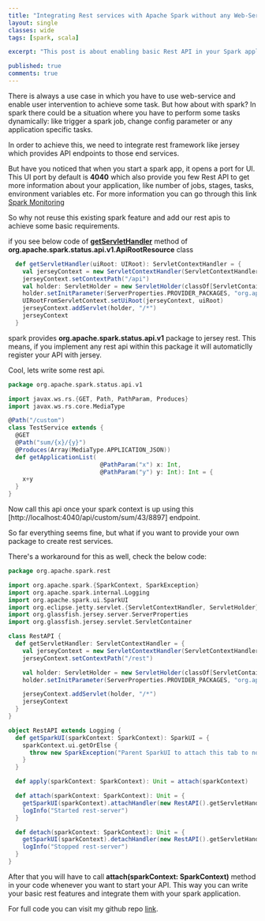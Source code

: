 ```yaml
---
title: "Integrating Rest services with Apache Spark without any Web-Server"
layout: single
classes: wide
tags: [spark, scala]

excerpt: "This post is about enabling basic Rest API in your Spark application with the minimal code"

published: true
comments: true
---
```


There is always a use case in which you have to use web-service and enable user intervention to achieve some task. 
But how about with spark?
In spark there could be a situation where you have to perform some tasks dynamically: like trigger a spark job, change config parameter or any application 
specific tasks.

In order to achieve this, we need to integrate rest framework like jersey which provides API endpoints to those end services. 

But have you noticed that when you start a spark app, it opens a port for UI.
This UI port by default is __4040__ which also provide you few Rest API to get more information about your application, like number of jobs, stages, tasks, environment variables etc. 
For more information you can go through this link [Spark Monitoring](https://spark.apache.org/docs/latest/monitoring.html#rest-api)

So why not reuse this existing spark feature and add our rest apis to achieve some basic requirements.

if you see below code of [__getServletHandler__](https://github.com/apache/spark/blob/v2.2.0/core/src/main/scala/org/apache/spark/status/api/v1/ApiRootResource.scala#L238)
 method of __org.apache.spark.status.api.v1.ApiRootResource__ class 

```scala
  def getServletHandler(uiRoot: UIRoot): ServletContextHandler = {
    val jerseyContext = new ServletContextHandler(ServletContextHandler.NO_SESSIONS)
    jerseyContext.setContextPath("/api")
    val holder: ServletHolder = new ServletHolder(classOf[ServletContainer])
    holder.setInitParameter(ServerProperties.PROVIDER_PACKAGES, "org.apache.spark.status.api.v1")
    UIRootFromServletContext.setUiRoot(jerseyContext, uiRoot)
    jerseyContext.addServlet(holder, "/*")
    jerseyContext
  }
```

spark provides __org.apache.spark.status.api.v1__ package to jersey rest. This means, if you implement any rest api within this package it will automaticlly register your API with jersey.


Cool, lets write some rest api.
```scala
package org.apache.spark.status.api.v1

import javax.ws.rs.{GET, Path, PathParam, Produces}
import javax.ws.rs.core.MediaType

@Path("/custom")
class TestService extends {
  @GET
  @Path("sum/{x}/{y}")
  @Produces(Array(MediaType.APPLICATION_JSON))
  def getApplicationList(
                          @PathParam("x") x: Int,
                          @PathParam("y") y: Int): Int = {
    x+y
  }
}
```

Now call this api once your spark context is up using this [http://localhost:4040/api/custom/sum/43/8897] endpoint.

So far everything seems fine, but what if you want to provide your own package to create rest services. 

There's a workaround for this as well, check the below code:


```scala
package org.apache.spark.rest

import org.apache.spark.{SparkContext, SparkException}
import org.apache.spark.internal.Logging
import org.apache.spark.ui.SparkUI
import org.eclipse.jetty.servlet.{ServletContextHandler, ServletHolder}
import org.glassfish.jersey.server.ServerProperties
import org.glassfish.jersey.servlet.ServletContainer

class RestAPI {
  def getServletHandler: ServletContextHandler = {
    val jerseyContext = new ServletContextHandler(ServletContextHandler.NO_SESSIONS)
    jerseyContext.setContextPath("/rest")

    val holder: ServletHolder = new ServletHolder(classOf[ServletContainer])
    holder.setInitParameter(ServerProperties.PROVIDER_PACKAGES, "org.apache.spark.rest.services")

    jerseyContext.addServlet(holder, "/*")
    jerseyContext
  }
}

object RestAPI extends Logging {
  def getSparkUI(sparkContext: SparkContext): SparkUI = {
    sparkContext.ui.getOrElse {
      throw new SparkException("Parent SparkUI to attach this tab to not found!")
    }
  }

  def apply(sparkContext: SparkContext): Unit = attach(sparkContext)

  def attach(sparkContext: SparkContext): Unit = {
    getSparkUI(sparkContext).attachHandler(new RestAPI().getServletHandler)
    logInfo("Started rest-server")
  }

  def detach(sparkContext: SparkContext): Unit = {
    getSparkUI(sparkContext).detachHandler(new RestAPI().getServletHandler)
    logInfo("Stopped rest-server")
  }
}
```

After that you will have to call __attach(sparkContext: SparkContext)__ method in your code whenever you want to start your API.
This way you can write your basic rest features and integrate them with your spark application.

For full code you can visit my github repo [link](https://github.com/skp33/spark-rest).